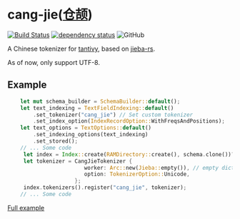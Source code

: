 # cang-jie([仓颉](https://en.wikipedia.org/wiki/Cangjie))

[![Build Status](https://travis-ci.org/DCjanus/cang-jie.svg?branch=master)](https://travis-ci.org/DCjanus/cang-jie)
[![dependency status](https://deps.rs/repo/github/dcjanus/cang-jie/status.svg)](https://deps.rs/repo/github/dcjanus/cang-jie)
![GitHub](https://img.shields.io/github/license/mashape/apistatus.svg)

A Chinese tokenizer for [tantivy](https://github.com/tantivy-search/tantivy), based on [jieba-rs](https://github.com/messense/jieba-rs).

As of now, only support UTF-8.

## Example

```rust
    let mut schema_builder = SchemaBuilder::default();
    let text_indexing = TextFieldIndexing::default()
        .set_tokenizer("cang_jie") // Set custom tokenizer
        .set_index_option(IndexRecordOption::WithFreqsAndPositions);
    let text_options = TextOptions::default()
        .set_indexing_options(text_indexing)
        .set_stored();
    // ... Some code   
     let index = Index::create(RAMDirectory::create(), schema.clone())?;
     let tokenizer = CangJieTokenizer {
                        worker: Arc::new(Jieba::empty()), // empty dictionary
                        option: TokenizerOption::Unicode,
                     };
     index.tokenizers().register("cang_jie", tokenizer); 
    // ... Some code
```

[Full example](./tests/unicode_split.rs)
